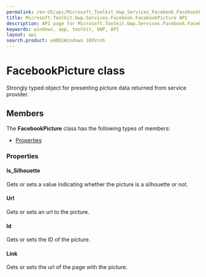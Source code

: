 ```yaml
---
permalink: /en-US/api/Microsoft_Toolkit_Uwp_Services_Facebook_FacebookPicture.htm
title: Microsoft.Toolkit.Uwp.Services.Facebook.FacebookPicture API 
description: API page for Microsoft.Toolkit.Uwp.Services.Facebook.FacebookPicture
keywords: windows, app, toolkit, UWP, API
layout: api
search.product: eADQiWindows 10XVcnh
---
```



# FacebookPicture class

Strongly typed object for presenting picture data returned from service provider.

## Members

The **FacebookPicture** class has the following types of members:

* [Properties](#Properties)

### Properties

#### Is_Silhouette

Gets or sets a value indicating whether the picture is a silhouette or not.





#### Url

Gets or sets an url to the picture.





#### Id

Gets or sets the ID of the picture.





#### Link

Gets or sets the url of the page with the picture.




